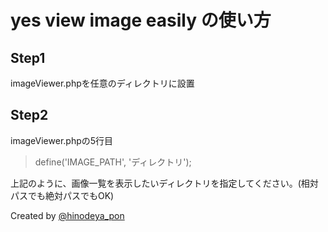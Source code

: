 # yes view image easily の使い方

## Step1

 imageViewer.phpを任意のディレクトリに設置

## Step2

 imageViewer.phpの5行目

 > define('IMAGE_PATH', 'ディレクトリ');

 上記のように、画像一覧を表示したいディレクトリを指定してください。(相対パスでも絶対パスでもOK)

Created by [@hinodeya_pon](https://twitter.com/hinodeya_pon)
